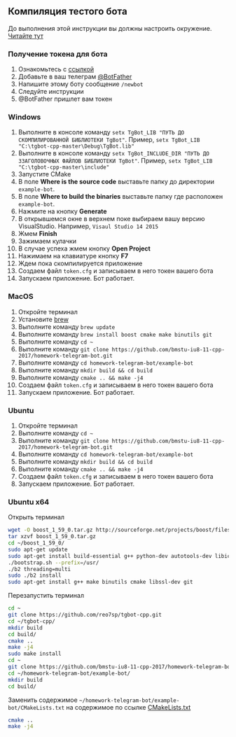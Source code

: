 ## Компиляция тестого бота
До выполнения этой инструкции вы должны настроить окружение. [Читайте тут](../README.md)

### Получение токена для бота
1. Ознакомьтесь с [ссылкой](https://tlgrm.ru/docs/bots)
1. Добавьте в ваш телеграм [@BotFather](https://telegram.me/botfather)
1. Напишите этому боту сообщение `/newbot`
1. Следуйте инструкции
1. @BotFather пришлет вам токен

### Windows
1. Выполните в консоле команду `setx TgBot_LIB "ПУТЬ ДО СКОМПИЛИРОВАННОЙ БИБЛИОТЕКИ TgBot"`. Пример, `setx TgBot_LIB "C:\tgbot-cpp-master\Debug\TgBot.lib"`
1. Выполните в консоле команду `setx TgBot_INCLUDE_DIR "ПУТЬ ДО ЗЗАГОЛОВОЧНЫХ ФАЙЛОВ БИБЛИОТЕКИ TgBot"`. Пример, `setx TgBot_LIB "C:\tgbot-cpp-master\include"`
1. Запустите CMake
1. В поле **Where is the source code** выставьте папку до директории `example-bot`.
1. В поле **Where to build the binaries** выставьте папку где расположен `example-bot`.
1. Нажмите на кнопку **Generate**
1. В открывшемся окне в верхнем поке выбираем вашу версию VisualStudio. Например, `Visaul Studio 14 2015`
1. Жмем **Finish**
1. Зажимаем кулачки
1. В случае успеха жмем кнопку **Open Project**
1. Нажимаем на клавиатуре кнопку **F7**
1. Ждем пока скомпилируется приложение
1. Создаем файл `token.cfg` и записываем в него токен вашего бота
1. Запускаем приложение. Бот работает.

### MacOS
1. Откройте терминал
1. Установите [brew](https://brew.sh/index_ru.html)
1. Выполните команду `brew update`
1. Выполните команду `brew install boost cmake make binutils git`
1. Выполните команду `cd ~`
1. Выполните команду `git clone https://github.com/bmstu-iu8-11-cpp-2017/homework-telegram-bot.git`
1. Выполните команду `cd homework-telegram-bot/example-bot`
1. Выполните команду `mkdir build && cd build`
1. Выполните команду `cmake .. && make -j4`
1. Создаем файл `token.cfg` и записываем в него токен вашего бота
1. Запускаем приложение. Бот работает.

### Ubuntu
1. Откройте терминал
1. Выполните команду `cd ~`
1. Выполните команду `git clone https://github.com/bmstu-iu8-11-cpp-2017/homework-telegram-bot.git`
1. Выполните команду `cd homework-telegram-bot/example-bot`
1. Выполните команду `mkdir build && cd build`
1. Выполните команду `cmake .. && make -j4`
1. Создаем файл `token.cfg` и записываем в него токен вашего бота
1. Запускаем приложение. Бот работает.

### Ubuntu x64
Открыть терминал
```bash
wget -O boost_1_59_0.tar.gz http://sourceforge.net/projects/boost/files/boost/1.59.0/boost_1_59_0.tar.gz/download
tar xzvf boost_1_59_0.tar.gz
cd ~/boost_1_59_0/
sudo apt-get update
sudo apt-get install build-essential g++ python-dev autotools-dev libicu-dev build-essential libbz2-dev
./bootstrap.sh --prefix=/usr/
./b2 threading=multi
sudo ./b2 install
sudo apt-get install g++ make binutils cmake libssl-dev git
```    
Перезапустить терминал
```bash
cd ~
git clone https://github.com/reo7sp/tgbot-cpp.git
cd ~/tgbot-cpp/
mkdir build 
cd build/
cmake ..
make -j4
sudo make install
cd ~
git clone https://github.com/bmstu-iu8-11-cpp-2017/homework-telegram-bot.git
cd ~/homework-telegram-bot/example-bot/
mkdir build 
cd build/
```
Заменить содержимое `~/homework-telegram-bot/example-bot/CMakeLists.txt` на содержимое по ссылке [CMakeLists.txt](https://gist.github.com/drewxa/5822a73a5d599494fbf964543e704716)
```bash
cmake ..
make -j4
```
